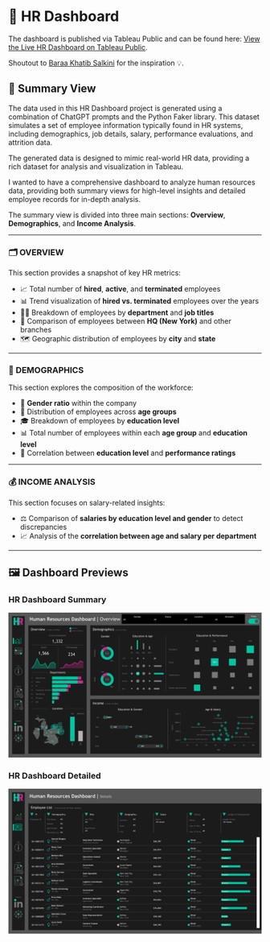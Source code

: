 # 👥 HR Dashboard

The dashboard is published via Tableau Public and can be found here: [View the Live HR Dashboard on Tableau Public](https://public.tableau.com/app/profile/aj.v3290/viz/HRDashboardTableauproject/HRSummary?publish=yes). 

Shoutout to [Baraa Khatib Salkini](https://www.linkedin.com/in/baraa-khatib-salkini/
) for the inspiration 💡.

## 🧭 Summary View

The data used in this HR Dashboard project is generated using a combination of ChatGPT prompts and the Python Faker library. This dataset simulates a set of employee information typically found in HR systems, including demographics, job details, salary, performance evaluations, and attrition data.

The generated data is designed to mimic real-world HR data, providing a rich dataset for analysis and visualization in Tableau.

I wanted to have a comprehensive dashboard to analyze human resources data, providing both summary views for high-level insights and detailed employee records for in-depth analysis.

The summary view is divided into three main sections: **Overview**, **Demographics**, and **Income Analysis**.

---

### 🗂️ OVERVIEW

This section provides a snapshot of key HR metrics:

- 📈 Total number of **hired**, **active**, and **terminated** employees  
- 📊 Trend visualization of **hired vs. terminated** employees over the years  
- 🧑‍💼 Breakdown of employees by **department** and **job titles**  
- 🏢 Comparison of employees between **HQ (New York)** and other branches  
- 🗺️ Geographic distribution of employees by **city** and **state**

---

### 🧬 DEMOGRAPHICS

This section explores the composition of the workforce:

- 🚻 **Gender ratio** within the company  
- 🎂 Distribution of employees across **age groups**  
- 🎓 Breakdown of employees by **education level**  
- 📊 Total number of employees within each **age group** and **education level**  
- 🔗 Correlation between **education level** and **performance ratings**

---

### 💰 INCOME ANALYSIS

This section focuses on salary-related insights:

- ⚖️ Comparison of **salaries by education level and gender** to detect discrepancies  
- 📈 Analysis of the **correlation between age and salary per department**

---

## 🖼️ Dashboard Previews

### HR Dashboard Summary
![HR Dashboard Summary View](dashboard_previews/hr_summary.png)

### HR Dashboard Detailed
![HR Dashboard Detailed View](dashboard_previews/hr_details.png)
